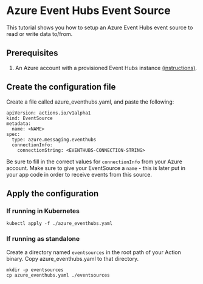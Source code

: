 # Azure Event Hubs Event Source

This tutorial shows you how to setup an Azure Event Hubs event source to read or write data to/from.

## Prerequisites

1. An Azure account with a provisioned Event Hubs instance [(instructions)](https://docs.microsoft.com/en-us/azure/event-hubs/).

## Create the configuration file

Create a file called azure_eventhubs.yaml, and paste the following:

```
apiVersion: actions.io/v1alpha1
kind: EventSource
metadata:
  name: <NAME>
spec:
  type: azure.messaging.eventhubs
  connectionInfo:
    connectionString: <EVENTHUBS-CONNECTION-STRING>
```

Be sure to fill in the correct values for ```connectionInfo``` from your Azure account.
Make sure to give your EventSource a ```name``` - this is later put in your app code in order to receive events from this source.

## Apply the configuration

### If running in Kubernetes

```
kubectl apply -f ./azure_eventhubs.yaml
```

### If running as standalone

Create a directory named ```eventsources``` in the root path of your Action binary.
Copy azure_eventhubs.yaml to that directory.

```
mkdir -p eventsources
cp azure_eventhubs.yaml ./eventsources
```